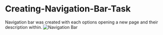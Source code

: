 # Creating-Navigation-Bar-Task
 Navigation bar was created with each options opening a new page and their description within.
![Navigation Bar](https://github.com/Ayaan1801/Creating-Navigation-Bar-Task/assets/47470036/ce5a6c5f-8cb7-468e-aefe-7922f3899671)
